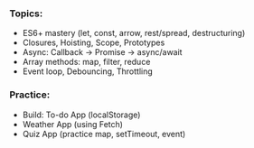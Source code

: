 ### Topics:

- ES6+ mastery (let, const, arrow, rest/spread, destructuring)
- Closures, Hoisting, Scope, Prototypes
- Async: Callback → Promise → async/await
- Array methods: map, filter, reduce
- Event loop, Debouncing, Throttling

### Practice:

- Build: To-do App (localStorage)
- Weather App (using Fetch)
- Quiz App (practice map, setTimeout, event)
